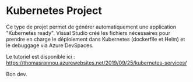 # Kubernetes Project

Ce type de projet permet de générer automatiquement une application "Kubernetes ready". Visual Studio créé les fichiers nécessaires pour prendre en charge le déploiement dans Kubernetes (dockerfile et Helm) et le debuggage via Azure DevSpaces.

Le tutoriel est disponible ici : https://thomasrannou.azurewebsites.net/2019/09/25/kubernetes-services/

Bon dev.
